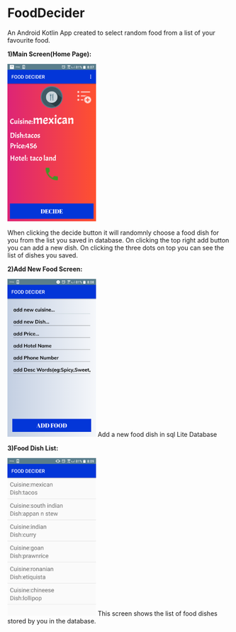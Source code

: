 # FoodDecider
An Android Kotlin App created to select random food from a list of your favourite food.

<b>1)Main Screen(Home Page):</b>

<img width="200" src="https://github.com/devsarahgeo/FoodDecider/blob/master/images/img1.png"/>

When clicking the decide button it will randomnly choose a food dish for you from the list you saved in database.
On clicking the top right add button you can add a new dish.
On clicking the three dots on top you can see the list of dishes you saved.

<b>2)Add New Food Screen:</b>

<img width="200" src= "https://github.com/devsarahgeo/FoodDecider/blob/master/images/img2.png"/>
Add a new food dish in sql Lite Database

<b>3)Food Dish List:</b>

<img width="200" src="https://github.com/devsarahgeo/FoodDecider/blob/master/images/img3.png"/>
This screen shows the list of food dishes stored by you in the database.
